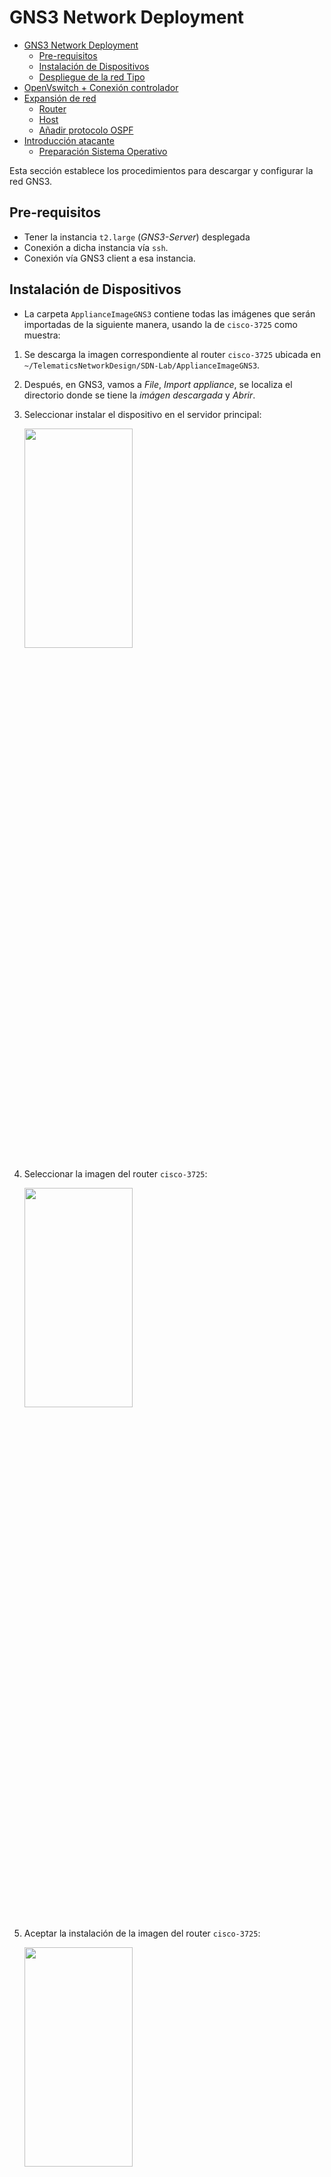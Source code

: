 # GNS3 Network Deployment

- [GNS3 Network Deployment](#gns3-network-deployment)
  - [Pre-requisitos](#pre-requisitos)
  - [Instalación de Dispositivos](#instalación-de-dispositivos)
  - [Despliegue de la red Tipo](#despliegue-de-la-red-tipo)
- [OpenVswitch + Conexión controlador](#openvswitch--conexión-controlador)
- [Expansión de red](#expansión-de-red)
  - [Router](#router)
  - [Host](#host)
  - [Añadir protocolo OSPF](#añadir-protocolo-ospf)
- [Introducción atacante](#introducción-atacante)
  - [Preparación Sistema Operativo](#preparación-sistema-operativo)

Esta sección establece los procedimientos para descargar y configurar la red GNS3.

## Pre-requisitos

- Tener la instancia `t2.large` (*GNS3-Server*) desplegada
- Conexión a dicha instancia vía `ssh`.
- Conexión vía GNS3 client a esa instancia.

## Instalación de Dispositivos

- La carpeta `ApplianceImageGNS3` contiene todas las imágenes que serán importadas de la siguiente manera, usando la de `cisco-3725` como muestra:

1. Se descarga la imagen correspondiente al router `cisco-3725` ubicada en `~/TelematicsNetworkDesign/SDN-Lab/ApplianceImageGNS3`.
2. Después, en GNS3, vamos a *File*, *Import appliance*, se localiza el directorio donde se tiene la *imágen descargada* y *Abrir*.
3. Seleccionar instalar el dispositivo en el servidor principal:

    <img src="./img/1.PNG"  width="60%" height="30%">

4. Seleccionar la imagen del router `cisco-3725`:

    <img src="./img/2.PNG"  width="60%" height="30%">

5. Aceptar la instalación de la imagen del router `cisco-3725`:

    <img src="./img/3.PNG"  width="60%" height="30%">

6. Terminar el proceso de instalación de la imagen del router `cisco-3725`:

    <img src="./img/4.PNG"  width="60%" height="30%">

7. Recibir mensaje de imagen del router `cisco-3725` instalada:

    <img src="./img/5.PNG"  width="60%" height="30%">

8. Verificar que la imagen del router `cisco-3725` ha sido instalada

    <img src="./img/6.PNG"  width="60%" height="30%">

## Despliegue de la red Tipo

La siguiente image muestra la red tipo a desplegar:

  <img src="./img/7.PNG"  width="60%" height="30%">

1. Importar la siguiente appliance:

Para R1 haremos

```console
configure terminal
interface eth0
ip address 10.1.1.1 255.255.255.0
no shutdown
end
```

Para R2

```console
configure terminal
interface eth0
ip address 10.1.1.1 255.255.255.0
no shutdown
end
```

Se guardara la configuración de los respectivos enrutadores introduciendo el comando

```
wr run conf
```
Ahora se podrían probar conectandolos entre ellos y probar la correcta configuración haciendo un ping entre ellos.

# OpenVswitch + Conexión controlador

Ahora que tenemos los routers configurados tratamos de conectarlos via OpenVSwitch. Para obtener el dispositivo, seguimos los pasos del caso de los routers con la imagen de la carpeta de nombre openvswitch-management-fixed. 

Después, se añade al proyecto y se le tiene que dar acceso a internet para que pueda hacerse la conexión con el controlador.
Para conectar el OVS a internet hay que añadir una cloud al proyecto. Es importante acceder a la configuración de la cloud y añadirle en las conexiones la interfaz de red virbr0. A continuación, se debe conectar la interfaz del switch eth0 con la nube mediante la mencionada virbr0. Se puede revisar en el terminal la IP correspondiente a esta interfaz de red.

Una vez conocida la IP de la interfaz de red, se procede a configurar OVS para tener acceso a internet, y, por consiguiente, a la instancia donde estará desplegado el controlador. Para conseguir esto se requieren dar dos pasos: asignarle una IP adecuada a la interfaz eth0 y abrir un gateway hacia la interfaz de red que dará acceso a internet

```
ifconfig eth0 192.168.122.20
ip route add default via 192.168.122.1
```
Se comprobará la conexión haciendo:

```
ping 8.8.8.8
ping (ip de la instancia del controlador)
```

Antes de realizar la conexión con el controlador, es recomendable fijar algunos parámetros de la configuración para el controlador del OVS. En este caso ha sido necesario fijar el protocolo y habilitar el flujo en br0.

```
ovs-vsctl set bridge br0 protocols=OpenFlow13
ovs-vsctl set bridge br0 other_config:enable-flush=true
```

Una vez establecidos estos parámetros se procede a conectar el OVS con el controlador. OpenDayLight ha de estar lanzado en el momento que se intente hacer la conexión.  La conexión se hará con el puerto 6633 o el 6653, los puertos definidos para OpenFlow.

```
ovs-vsctl set-controller br0 tcp:ip_instancia:6633
```

Ahora si conectamos R1 a la interfaz eth1 del switch y R2 a la eth2, si está correctamente configurado podremos hacer ping de uno a otro. Además, es recomendable ver las tablas de flujo que se han establecido e ir entendiendo el funcionamento del sistema.

Los siguientes comandos son una colección de comandos útiles para comprobar si la conexión y configuración es correcta y/o comprobar las tablas de flujo establecidas por el controlador. 

```
ovs-vsctl list controller
ovs-vsctl list bridge br0
ovs-ofctl -O OpenFlow13 dump-flows br0
ovs-ofctl -O OpenFlow13 dump-ports br0
```

# Expansión de red
En este momento tenemos una red formada por un switch y dos routers (además de la nube para conectarse al controlador). El siguiente paso será expandir la red la red añadiendole más routers y dos nodos.

Vamos a añadir un router más a cada lado del switch, pero, más adelante veremos que uno de ellos requiere ser de otro tipo, asique, en este paso añadiremos un router y un nodo (un lado del switch). El router del otro lado veremos en el siguiente apartado como integrarlo, y el nodo se añadirá de igual manera.

## Router
Arrastraremos al proyecto un router del mismo modelo del que el otro. Del mismo modo que haciamos antes, configuraremos las interfaces del router. Pero antes habra que configurar una nueva interfaz en R1. Para ello

```
configure terminal
interface eth1
ip address 10.1.2.1 255.255.255.0
no shutdown
end
```

Para el nuevo router, que llamaremo R1_2

```
configure terminal
interface eth0
ip address 10.1.2.2 255.255.255.0
no shutdown
exit
interface eth1
ip address 10.1.4.1 255.255.255.0
no shutdown
end
```

Las direcciones ip se pueden poner las que quieran, siempre que sean válidas, para hacerlas más entendibles para el lector.

![image](https://user-images.githubusercontent.com/98832318/192571156-b18068d0-b55c-431b-8e56-19109303690a.png)

## Host
El VPSC, disponible por defecto en GNS3, es el hosts que conectaremos al extremo de la red. La configuración a aplicar en este caso es simplemente agregar las IPs en las interfaces que se conectan. 

```
show ip
ip 10.1.5.2/8 10.1.5.1
dns 10.1.5.1
```
![image](https://user-images.githubusercontent.com/98832318/192570929-2aca6e6a-0d96-4ac2-b12b-dcc6782e6db8.png)


## Añadir protocolo OSPF
Para hacer que los routers operen bajo el protocolo habrá que configurarlos de la siguiente manera (todos igual).

```
configure terminal
router ospf 1
network 10.0.0.0 0.255.255.255 area 0
default-information originate
end
```

Se podrán comprobar los estados de las interfaces y las relaciones de vecindad establecidas con los siguientes comandos.

```
show ip interface brief
show ip ospf nei
```

# Introducción atacante
FRR habrá que descargarlo (disponible en Imagenes) y, posteriormente, configurarlo para integrarlo en la red, por una parte, y añadirle el programa de ataque por otra. 

Durante el proceso de importarlo a GNS3 habrá que elegir la versión de FRR que se desea implementar y descargar los archivos requeridos para ello, lo cual se puede hacer directamente desde GNS3.

Por otra parte, al agregarlo al proyecto se nos pedirá que hagamos ciertos cambios en la configuración del servidor GNS3. Estos cambios consisten en añadir la línea enable_kvm=False debajo de [Qemu] en el archivo gns3_server.conf de etc/gns3.
Ahora el dispositivo se podrá añadir al proyecto e integrarlo en la red. Para integrarlo habrá que asignar IPs a las interfaces que se deseen conectar, además de configurar el enrutamiento OSPF.
Para lo primero, en este caso se va a realizar la configuración para las interfaces eth1 y eth2. Se ha de señalar que la interfaz de los dispositivos Cisco y FRR son muy similares, lo que facilita en gran medida la labor del programador. Para configurar las interfaces (del mismo modo las dos):

```
configure terminal
interface eth0
ip address 10.1.1.2/24
no shutdown
end
```
Para lo segundo será necesario hacer

```
configure terminal
router ospf
network 10.0.0.0/8 area 0
default-information originate
end
```

## Preparación Sistema Operativo
Con el dispositivo FRR configurado de esta manera estará listo para ser integrado en la red, establecer relaciones de vecindad con los rúters colindantes y enrutar paquetes. Lo que quedará será preparar el sistema operativo para la integración del programa de ataque.
Son varios los requisitos previos que debe cumplir el sistema operativo:
  •	Máquina Linux
  •	Python 2.7
  •	Scapy
  
Antes de todo hay que dar acceso a internet a la máquina. Para ello usando la herramienta cloud de GNS3 y usando la interfaz gráfica virbr0, tal y como se observa en la siguiente figura, se procede a configurar la interfaz eth2 de la máquina.

![image](https://user-images.githubusercontent.com/98832318/192574194-0f29a794-36d4-49c0-b297-6556dcc7d17f.png)

En primer lugar, hay que asignar una IP a la interfaz eth2, y por otra hay que generar un gateway por defecto para dar acceso a internet vía virbr0. Esto se hará haciendo uso de los siguientes comandos

```
ifconfig eth0 192.168.122.21
route add defautl gw 192.168.122.1 eth0
echo "nameserver 8.8.8.8" | tee /etc/resolv.conf > /dev/null
```
Una vez hecho esto, se procederá a instalar Python. Como siempre, es recomendable actualizar los repositorios. Después, se procederá a la instalación Python. 

```
apk update && apk upgrade –available
apk add --update python2
```
Como apunte, cabe destacar que la distribución de este dispositivo con FRR es una Alpine. Por lo tanto, ciertos comandos típicos, como apt, correapondientes a otras distribuciones deberán sustituirse por apk. Este proceso se realizará en tres pasos. Primero, se debe instalar el sistema de control de versiones Git:

```
apk add --update git
```

En segundo lugar, consulta un clon del repositorio de Scapy. Y para finalizar, instalar Scapy.

```
git clone https://github.com/secdev/scapy.git
cd scapy
python setup.py install
```
Por último, quedará instalar la librería libpcap necesaria para capturar paquetes. Para obtenerla se hará

```
apk add --upgrade libpcap-dev
```



1. Crear un nuevo proyecto en `File` y `New blank project` para empezar a desplegar la red.